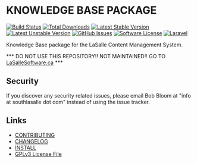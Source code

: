 # KNOWLEDGE BASE PACKAGE

[![Build Status](https://img.shields.io/travis/lasallecms/lasallecms-l5-knowledgebase-pkg/master.svg?style=flat-square)](https://travis-ci.org/lasallecms/lasallecms-l5-knowledgebase-pkg)
[![Total Downloads](https://img.shields.io/packagist/dt/lasallecms/knowledgebase.svg?style=flat-square)](https://packagist.org/packages/lasallecms/knowledgebase)
[![Latest Stable Version](https://poser.pugx.org/lasallecms/knowledgebase/v/stable.svg)](https://packagist.org/packages/lasallecms/knowledgebase)
[![Latest Unstable Version](https://poser.pugx.org/lasallecms/knowledgebase/v/unstable.svg)](https://packagist.org/packages/lasallecms/knowledgebase)
[![GitHub Issues](https://img.shields.io/github/issues/lasallecms/lasallecms-l5-knowledgebase-pkg.svg)](https://github.com/lasallecms/lasallecms-l5-knowledgebase-pkg/issues)
[![Software License](https://img.shields.io/badge/license-GPLv3-brightgreen.svg?style=flat-square)](LICENSE.md)
[![Laravel](https://img.shields.io/badge/Laravel-v5.1-brightgreen.svg?style=flat-square)](http://laravel.com)

Knowledge Base package for the LaSalle Content Management System.


*** DO NOT USE THIS REPOSITORY!! NOT MAINTAINED!! GO TO [LaSalleSoftware.ca](https://lasallesoftware.ca) ***


## Security

If you discover any security related issues, please email Bob Bloom at "info at southlasalle dot com" instead of using the issue tracker.


## Links

* [CONTRIBUTING](CONTRIBUTING.md)
* [CHANGELOG](CHANGELOG.md)
* [INSTALL](INSTALL.md)
* [GPLv3 License File](LICENSE.md)



